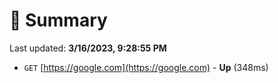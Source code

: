 # 📖 Summary
Last updated: **3/16/2023, 9:28:55 PM**

- `GET` [https://google.com](https://google.com) - **Up** (348ms)
